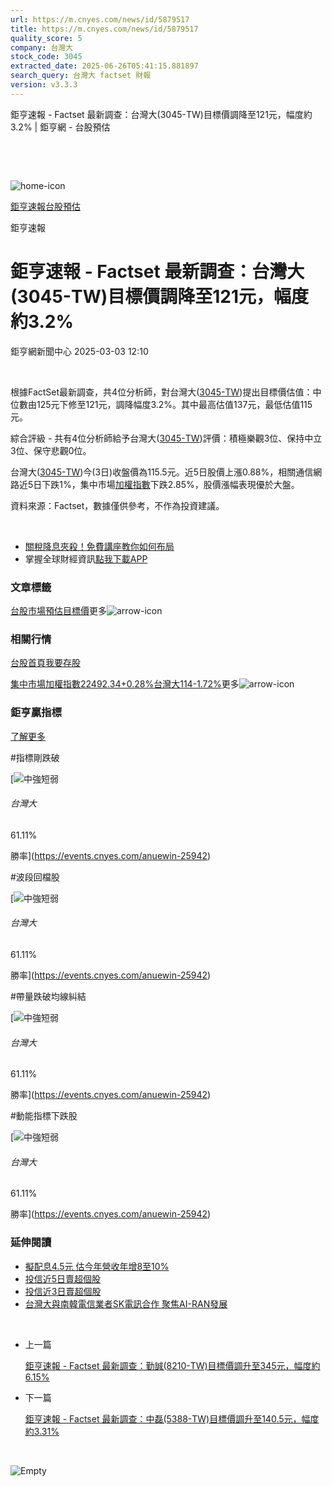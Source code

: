 ```yaml
---
url: https://m.cnyes.com/news/id/5879517
title: https://m.cnyes.com/news/id/5879517
quality_score: 5
company: 台灣大
stock_code: 3045
extracted_date: 2025-06-26T05:41:15.881897
search_query: 台灣大 factset 財報
version: v3.3.3
---
```


鉅亨速報 - Factset 最新調查：台灣大(3045-TW)目標價調降至121元，幅度約3.2% | 鉅亨網 - 台股預估

‌

‌

![home-icon](/assets/icons/breadCrumb/symbol-icon-home.svg)

[鉅亨速報](/news/cat/anue_live)[台股預估](/news/cat/tw_forecast)

鉅亨速報

# 鉅亨速報 - Factset 最新調查：台灣大(3045-TW)目標價調降至121元，幅度約3.2%

鉅亨網新聞中心 2025-03-03 12:10

‌

根據FactSet最新調查，共4位分析師，對台灣大([3045-TW](https://www.cnyes.com/twstock/3045))提出目標價估值：中位數由125元下修至121元，調降幅度3.2%。其中最高估值137元，最低估值115元。

綜合評級 - 共有4位分析師給予台灣大([3045-TW](https://www.cnyes.com/twstock/3045))評價：積極樂觀3位、保持中立3位、保守悲觀0位。

台灣大([3045-TW](https://www.cnyes.com/twstock/3045))今(3日)收盤價為115.5元。近5日股價上漲0.88%，相關通信網路近5日下跌1%，集中市場[加權指數](https://invest.cnyes.com/index/TWS/TSE01)下跌2.85%，股價漲幅表現優於大盤。

資料來源：Factset，數據僅供參考，不作為投資建議。

‌

* [關稅降息夾殺！免費講座教你如何布局](https://www.rsc.com.tw/Cnyes_RSC/SeminarBooking2025InvestmentOutlook.aspx?utm_source=anue&utm_medium=usstocks_end)
* 掌握全球財經資訊[點我下載APP](http://www.cnyes.com/app/?utm_source=mweb&utm_medium=HamMenuBanner&utm_campaign=fixed&utm_content=entr)

### 文章標籤

[台股](https://news.cnyes.com/tag/台股 "台股")[市場預估](https://news.cnyes.com/tag/市場預估 "市場預估")[目標價](https://news.cnyes.com/tag/目標價 "目標價")更多![arrow-icon](/assets/icons/arrows/arrow-down.svg)

### 相關行情

[台股首頁](https://www.cnyes.com/twstock)[我要存股](https://supr.link/8OHaU)

[集中市場加權指數22492.34+0.28%](https://invest.cnyes.com/index/TWS/TSE01)[台灣大114-1.72%](https://www.cnyes.com/twstock/3045)更多![arrow-icon](/assets/icons/arrows/arrow-down.svg)

### 鉅亨贏指標

[了解更多](https://events.cnyes.com/anuewin-25942)

#指標剛跌破

[![中強短弱](/assets/icons/win-indicator/long-to-short.svg)

###### 台灣大

61.11%

勝率](https://events.cnyes.com/anuewin-25942)

#波段回檔股

[![中強短弱](/assets/icons/win-indicator/long-to-short.svg)

###### 台灣大

61.11%

勝率](https://events.cnyes.com/anuewin-25942)

#帶量跌破均線糾結

[![中強短弱](/assets/icons/win-indicator/long-to-short.svg)

###### 台灣大

61.11%

勝率](https://events.cnyes.com/anuewin-25942)

#動能指標下跌股

[![中強短弱](/assets/icons/win-indicator/long-to-short.svg)

###### 台灣大

61.11%

勝率](https://events.cnyes.com/anuewin-25942)

### 延伸閱讀

* [擬配息4.5元 估今年營收年增8至10%](/news/id/5877492)
* [投信近5日賣超個股](/news/id/5875719)
* [投信近3日賣超個股](/news/id/5875717)
* [台灣大與南韓電信業者SK電訊合作 聚焦AI-RAN發展](/news/id/5873273)

‌

* 上一篇

  [鉅亨速報 - Factset 最新調查：勤誠(8210-TW)目標價調升至345元，幅度約6.15%](/news/id/5879885)
* 下一篇

  [鉅亨速報 - Factset 最新調查：中磊(5388-TW)目標價調升至140.5元，幅度約3.31%](/news/id/5878973)

‌

![Empty](/assets/icons/skeleton/empty-image.svg)

‌
